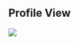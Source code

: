 <h2> Profile View </h2>

<img src="https://github.com/its-ryyt/its-ryyt.github.io/blob/main/Recording%202025-02-20%20112458.gif">
